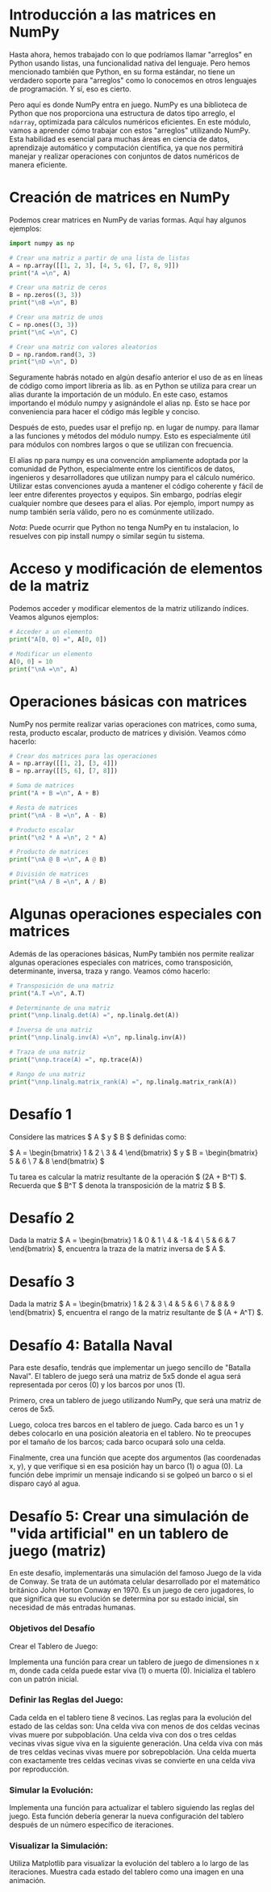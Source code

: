 # Introducción a las matrices en NumPy

Hasta ahora, hemos trabajado con lo que podríamos llamar "arreglos" en Python usando listas, una funcionalidad nativa del lenguaje. Pero hemos mencionado también que Python, en su forma estándar, no tiene un verdadero soporte para "arreglos" como lo conocemos en otros lenguajes de programación. Y sí, eso es cierto.

Pero aquí es donde NumPy entra en juego. NumPy es una biblioteca de Python que nos proporciona una estructura de datos tipo arreglo, el `ndarray`, optimizada para cálculos numéricos eficientes. En este módulo, vamos a aprender cómo trabajar con estos "arreglos" utilizando NumPy. Esta habilidad es esencial para muchas áreas en ciencia de datos, aprendizaje automático y computación científica, ya que nos permitirá manejar y realizar operaciones con conjuntos de datos numéricos de manera eficiente.

# Creación de matrices en NumPy

Podemos crear matrices en NumPy de varias formas. Aquí hay algunos ejemplos:


```python
import numpy as np

# Crear una matriz a partir de una lista de listas
A = np.array([[1, 2, 3], [4, 5, 6], [7, 8, 9]])
print("A =\n", A)

# Crear una matriz de ceros
B = np.zeros((3, 3))
print("\nB =\n", B)

# Crear una matriz de unos
C = np.ones((3, 3))
print("\nC =\n", C)

# Crear una matriz con valores aleatorios
D = np.random.rand(3, 3)
print("\nD =\n", D)
```

Seguramente habrás notado en algún desafío anterior el uso de as en líneas de código como import libreria as lib. as en Python se utiliza para crear un alias durante la importación de un módulo. En este caso, estamos importando el módulo numpy y asignándole el alias np. Esto se hace por conveniencia para hacer el código más legible y conciso.

Después de esto, puedes usar el prefijo np. en lugar de numpy. para llamar a las funciones y métodos del módulo numpy. Esto es especialmente útil para módulos con nombres largos o que se utilizan con frecuencia.

El alias np para numpy es una convención ampliamente adoptada por la comunidad de Python, especialmente entre los científicos de datos, ingenieros y desarrolladores que utilizan numpy para el cálculo numérico. Utilizar estas convenciones ayuda a mantener el código coherente y fácil de leer entre diferentes proyectos y equipos. Sin embargo, podrías elegir cualquier nombre que desees para el alias. Por ejemplo, import numpy as nump también sería válido, pero no es comúnmente utilizado.

_Nota_: Puede ocurrir que Python no tenga NumPy en tu instalacion, lo resuelves con pip install numpy o similar según tu sistema.

# Acceso y modificación de elementos de la matriz

Podemos acceder y modificar elementos de la matriz utilizando índices. Veamos algunos ejemplos:


```python
# Acceder a un elemento
print("A[0, 0] =", A[0, 0])

# Modificar un elemento
A[0, 0] = 10
print("\nA =\n", A)
```

# Operaciones básicas con matrices

NumPy nos permite realizar varias operaciones con matrices, como suma, resta, producto escalar, producto de matrices y división. Veamos cómo hacerlo:


```python
# Crear dos matrices para las operaciones
A = np.array([[1, 2], [3, 4]])
B = np.array([[5, 6], [7, 8]])

# Suma de matrices
print("A + B =\n", A + B)

# Resta de matrices
print("\nA - B =\n", A - B)

# Producto escalar
print("\n2 * A =\n", 2 * A)

# Producto de matrices
print("\nA @ B =\n", A @ B)

# División de matrices
print("\nA / B =\n", A / B)
```

# Algunas operaciones especiales con matrices

Además de las operaciones básicas, NumPy también nos permite realizar algunas operaciones especiales con matrices, como transposición, determinante, inversa, traza y rango. Veamos cómo hacerlo:


```python
# Transposición de una matriz
print("A.T =\n", A.T)

# Determinante de una matriz
print("\nnp.linalg.det(A) =", np.linalg.det(A))

# Inversa de una matriz
print("\nnp.linalg.inv(A) =\n", np.linalg.inv(A))

# Traza de una matriz
print("\nnp.trace(A) =", np.trace(A))

# Rango de una matriz
print("\nnp.linalg.matrix_rank(A) =", np.linalg.matrix_rank(A))
```

# Desafío 1

Considere las matrices $ A $ y $ B $ definidas como:

$ A = \begin{bmatrix} 1 & 2 \\ 3 & 4 \end{bmatrix} $     y     $ B = \begin{bmatrix} 5 & 6 \\ 7 & 8 \end{bmatrix} $

Tu tarea es calcular la matriz resultante de la operación $ (2A + B^T) $. Recuerda que $ B^T $ denota la transposición de la matriz $ B $.

# Desafío 2

Dada la matriz $ A = \begin{bmatrix} 1 & 0 & 1 \\ 4 & -1 & 4 \\ 5 & 6 & 7 \end{bmatrix} $, encuentra la traza de la matriz inversa de $ A $.

# Desafío 3

Dada la matriz $ A = \begin{bmatrix} 1 & 2 & 3 \\ 4 & 5 & 6 \\ 7 & 8 & 9 \end{bmatrix} $, encuentra el rango de la matriz resultante de $ (A + A^T) $.

# Desafío 4: Batalla Naval

Para este desafío, tendrás que implementar un juego sencillo de "Batalla Naval". El tablero de juego será una matriz de 5x5 donde el agua será representada por ceros (0) y los barcos por unos (1).

Primero, crea un tablero de juego utilizando NumPy, que será una matriz de ceros de 5x5.

Luego, coloca tres barcos en el tablero de juego. Cada barco es un 1 y debes colocarlo en una posición aleatoria en el tablero. No te preocupes por el tamaño de los barcos; cada barco ocupará solo una celda.

Finalmente, crea una función que acepte dos argumentos (las coordenadas x, y), y que verifique si en esa posición hay un barco (1) o agua (0). La función debe imprimir un mensaje indicando si se golpeó un barco o si el disparo cayó al agua.

# Desafío 5: Crear una simulación de "vida artificial" en un tablero de juego (matriz)
En este desafío, implementarás una simulación del famoso Juego de la vida de Conway. Se trata de un autómata celular desarrollado por el matemático británico John Horton Conway en 1970. Es un juego de cero jugadores, lo que significa que su evolución se determina por su estado inicial, sin necesidad de más entradas humanas.

### Objetivos del Desafío
Crear el Tablero de Juego:

Implementa una función para crear un tablero de juego de dimensiones n x m, donde cada celda puede estar viva (1) o muerta (0). Inicializa el tablero con un patrón inicial.

### Definir las Reglas del Juego:

Cada celda en el tablero tiene 8 vecinos. Las reglas para la evolución del estado de las celdas son:
Una celda viva con menos de dos celdas vecinas vivas muere por subpoblación.
Una celda viva con dos o tres celdas vecinas vivas sigue viva en la siguiente generación.
Una celda viva con más de tres celdas vecinas vivas muere por sobrepoblación.
Una celda muerta con exactamente tres celdas vecinas vivas se convierte en una celda viva por reproducción.

### Simular la Evolución:

Implementa una función para actualizar el tablero siguiendo las reglas del juego. Esta función debería generar la nueva configuración del tablero después de un número específico de iteraciones.

### Visualizar la Simulación:

Utiliza Matplotlib para visualizar la evolución del tablero a lo largo de las iteraciones. Muestra cada estado del tablero como una imagen en una animación.
